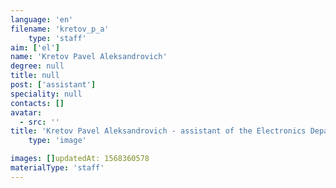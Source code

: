 ```yaml
---
language: 'en'
filename: 'kretov_p_a'
    type: 'staff'
aim: ['el']
name: 'Kretov Pavel Aleksandrovich'
degree: null
title: null
post: ['assistant']
speciality: null
contacts: []
avatar:
  - src: ''
title: 'Kretov Pavel Aleksandrovich - assistant of the Electronics Department'
    type: 'image'

images: []updatedAt: 1568360578
materialType: 'staff'
---
```


